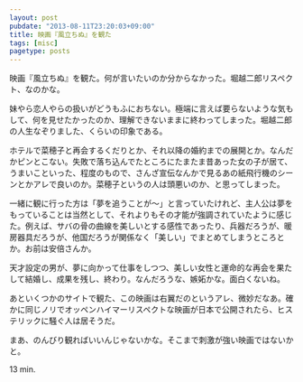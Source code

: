 ```yaml
---
layout: post
pubdate: "2013-08-11T23:20:03+09:00"
title: 映画『風立ちぬ』を観た
tags: [misc]
pagetype: posts
---
```

映画『風立ちぬ』を観た。何が言いたいのか分からなかった。堀越二郎リスペクト、なのかな。

妹やら恋人やらの扱いがどうもふにおちない。極端に言えば要らないような気もして、何を見せたかったのか、理解できないままに終わってしまった。堀越二郎の人生なぞりました、くらいの印象である。

ホテルで菜穂子と再会するくだりとか、それ以降の婚約までの展開とか。なんだかピンとこない。失敗で落ち込んでたところにたまたま昔あった女の子が居て、うまいこといった、程度のもので、さんざ宣伝なんかで見るあの紙飛行機のシーンとかアレで良いのか。菜穂子というの人は頭悪いのか、と思ってしまった。

一緒に観に行った方は「夢を追うことが〜」と言っていたけれど、主人公は夢をもっていることは当然として、それよりもその才能が強調されていたように感じた。例えば、サバの骨の曲線を美しいとする感性であったり、兵器だろうが、暖房器具だろうが、他国だろうが関係なく「美しい」でまとめてしまうところとか。お前は安倍さんか。

天才設定の男が、夢に向かって仕事をしつつ、美しい女性と運命的な再会を果たして結婚し、成果を残し、終わり。なんだろうな、嫉妬かな。面白くないね。

あといくつかのサイトで観た、この映画は右翼だのというアレ、微妙だなあ。確かに同じノリでオッペンハイマーリスペクトな映画が日本で公開されたら、ヒステリックに騒ぐ人は居そうだ。

まあ、のんびり観ればいいんじゃないかな。そこまで刺激が強い映画ではないかと。

13 min.
